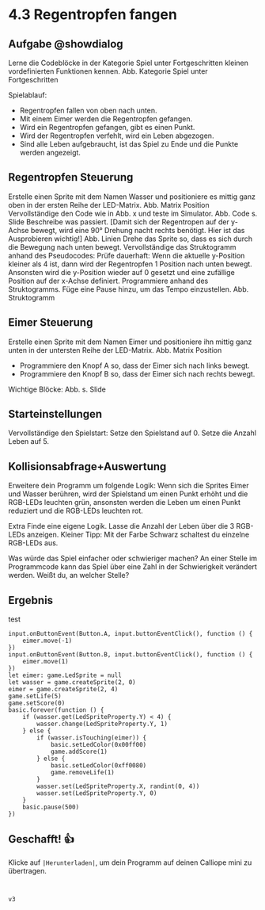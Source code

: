 # 4.3 Regentropfen fangen

## Aufgabe @showdialog
Lerne die Codeblöcke in der Kategorie Spiel unter Fortgeschritten kleinen vordefinierten Funktionen kennen.
Abb. Kategorie Spiel unter Fortgeschritten

Spielablauf:
- Regentropfen fallen von oben nach unten. 
- Mit einem Eimer werden die Regentropfen gefangen.
- Wird ein Regentropfen gefangen, gibt es einen Punkt.
- Wird der Regentropfen verfehlt, wird ein Leben abgezogen.
- Sind alle Leben aufgebraucht, ist das Spiel zu Ende und die Punkte werden angezeigt.



## Regentropfen Steuerung

Erstelle einen Sprite mit dem Namen Wasser und positioniere es mittig ganz oben in der ersten Reihe der LED-Matrix.
Abb. Matrix Position
Vervollständige den Code wie in Abb. x und teste im Simulator.
Abb. Code s. Slide
Beschreibe was passiert. [Damit sich der Regentropen auf der y-Achse bewegt, wird eine 90° Drehung nacht rechts benötigt. 
Hier ist das Ausprobieren wichtig!]
Abb. Linien
Drehe das Sprite so, dass es sich durch die Bewegung nach unten bewegt.
Vervollständige das Struktogramm anhand des Pseudocodes:
Prüfe dauerhaft: Wenn die aktuelle y-Position kleiner als 4 ist, dann wird der Regentropfen 1 Position nach unten bewegt.
Ansonsten wird die y-Position wieder auf 0 gesetzt und eine zufällige Position auf der x-Achse definiert.
Programmiere anhand des Struktogramms.
Füge eine Pause hinzu, um das Tempo einzustellen.
Abb. Struktogramm

## Eimer Steuerung
Erstelle einen Sprite mit dem Namen Eimer und positioniere ihn mittig ganz unten in der untersten Reihe der LED-Matrix.
Abb. Matrix Position
- Programmiere den Knopf A so, dass der Eimer sich nach links bewegt.
- Programmiere den Knopf B so, dass der Eimer sich nach rechts bewegt.


Wichtige Blöcke:
Abb. s. Slide

## Starteinstellungen

Vervollständige den Spielstart:
Setze den Spielstand auf 0. 
Setze die Anzahl Leben auf 5.

## Kollisionsabfrage+Auswertung

Erweitere dein Programm um folgende Logik:
Wenn sich die Sprites Eimer und Wasser berühren, wird der Spielstand um einen Punkt erhöht und die RGB-LEDs leuchten grün, ansonsten werden die Leben um einen Punkt reduziert und die RGB-LEDs leuchten rot.


Extra
Finde eine eigene Logik. Lasse die Anzahl der Leben über die 3 RGB-LEDs anzeigen. 
Kleiner Tipp: Mit der Farbe Schwarz schaltest du einzelne RGB-LEDs aus.

Was würde das Spiel einfacher oder schwieriger machen?
An einer Stelle im Programmcode kann das Spiel über eine Zahl in der Schwierigkeit verändert werden. Weißt du, an welcher Stelle?

## Ergebnis

test

```blocks
input.onButtonEvent(Button.A, input.buttonEventClick(), function () {
    eimer.move(-1)
})
input.onButtonEvent(Button.B, input.buttonEventClick(), function () {
    eimer.move(1)
})
let eimer: game.LedSprite = null
let wasser = game.createSprite(2, 0)
eimer = game.createSprite(2, 4)
game.setLife(5)
game.setScore(0)
basic.forever(function () {
    if (wasser.get(LedSpriteProperty.Y) < 4) {
        wasser.change(LedSpriteProperty.Y, 1)
    } else {
        if (wasser.isTouching(eimer)) {
            basic.setLedColor(0x00ff00)
            game.addScore(1)
        } else {
            basic.setLedColor(0xff0080)
            game.removeLife(1)
        }
        wasser.set(LedSpriteProperty.X, randint(0, 4))
        wasser.set(LedSpriteProperty.Y, 0)
    }
    basic.pause(500)
})

```



## Geschafft! 👍
Klicke auf ``|Herunterladen|``, um dein Programm auf deinen Calliope mini zu übertragen.


```ghost

```


```template

```

```package
v3
```